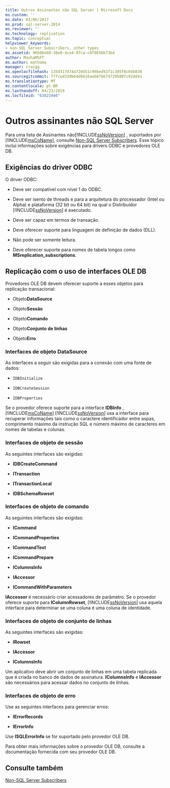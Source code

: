 ```yaml
---
title: Outros Assinantes não SQL Server | Microsoft Docs
ms.custom: ''
ms.date: 03/06/2017
ms.prod: sql-server-2014
ms.reviewer: ''
ms.technology: replication
ms.topic: conceptual
helpviewer_keywords:
- non-SQL Server Subscribers, other types
ms.assetid: 96b8beb9-38e8-4ce4-97ca-c0f8656b73b4
author: MashaMSFT
ms.author: mathoma
manager: craigg
ms.openlocfilehash: 135d317d74a720d51c966ed92f1c305f8c04b838
ms.sourcegitcommit: f7fced330b64d6616aeb8766747295807c92dd41
ms.translationtype: MT
ms.contentlocale: pt-BR
ms.lasthandoff: 04/23/2019
ms.locfileid: "63021946"
---
```

# <a name="other-non-sql-server-subscribers"></a>Outros assinantes não SQL Server
  Para uma lista de Assinantes não[!INCLUDE[ssNoVersion](../../../includes/ssnoversion-md.md)] , suportados por [!INCLUDE[msCoName](../../../includes/msconame-md.md)], consulte [Non-SQL Server Subscribers](non-sql-server-subscribers.md). Esse tópico inclui informações sobre exigências para drivers ODBC e provedores OLE DB.  
  
## <a name="odbc-driver-requirements"></a>Exigências do driver ODBC  
 O driver ODBC:  
  
-   Deve ser compatível com nível 1 do ODBC.  
  
-   Deve ser isento de threads e para a arquitetura do processador (Intel ou Alpha) e plataforma (32 bit ou 64 bit) na qual o Distribuidor [!INCLUDE[ssNoVersion](../../../includes/ssnoversion-md.md)] é executado.  
  
-   Deve ser capaz em termos de transação.  
  
-   Deve oferecer suporte para linguagem de definição de dados (DLL).  
  
-   Não pode ser somente leitura.  
  
-   Deve oferecer suporte para nomes de tabela longos como **MSreplication_subscriptions**.  
  
## <a name="replicating-using-ole-db-interfaces"></a>Replicação com o uso de interfaces OLE DB  
 Provedores OLE DB devem oferecer suporte a esses objetos para replicação transacional:  
  
-   Objeto**DataSource**   
  
-   Objeto**Sessão**   
  
-   Objeto**Comando**   
  
-   Objeto**Conjunto de linhas**   
  
-   Objeto**Erro**   
  
### <a name="datasource-object-interfaces"></a>Interfaces de objeto DataSource  
 As interfaces a seguir são exigidas para a conexão com uma fonte de dados:  
  
-   `IDBInitialize`  
  
-   `IDBCreateSession`  
  
-   `IDBProperties`  
  
 Se o provedor oferece suporte para a interface **IDBInfo** , [!INCLUDE[msCoName](../../../includes/msconame-md.md)] [!INCLUDE[ssNoVersion](../../../includes/ssnoversion-md.md)] usa a interface para recuperar informações tais como o caractere identificador entre aspas, comprimento máximo da instrução SQL e número máximo de caracteres em nomes de tabelas e colunas.  
  
### <a name="session-object-interfaces"></a>Interfaces de objeto de sessão  
 As seguintes interfaces são exigidas:  
  
-   **IDBCreateCommand**  
  
-   **ITransaction**  
  
-   **ITransactionLocal**  
  
-   **IDBSchemaRowset**  
  
### <a name="command-object-interfaces"></a>Interfaces de objeto de comando  
 As seguintes interfaces são exigidas:  
  
-   **ICommand**  
  
-   **ICommandProperties**  
  
-   **ICommandText**  
  
-   **ICommandPrepare**  
  
-   **IColumnsInfo**  
  
-   **IAccessor**  
  
-   **ICommandWithParameters**  
  
 **IAccessor** é necessário criar acessadores de parâmetro. Se o provedor oferece suporte para **IColumnRowset**, [!INCLUDE[ssNoVersion](../../../includes/ssnoversion-md.md)] usa aquela interface para determinar se uma coluna é uma coluna de identidade.  
  
### <a name="rowset-object-interfaces"></a>Interfaces de objeto de conjunto de linhas  
 As seguintes interfaces são exigidas:  
  
-   **IRowset**  
  
-   **IAccessor**  
  
-   **IColumnsInfo**  
  
 Um aplicativo deve abrir um conjunto de linhas em uma tabela replicada que é criada no banco de dados de assinatura. **IColumnsInfo** e **IAccessor** são necessários para acessar dados no conjunto de linhas.  
  
### <a name="error-object-interfaces"></a>Interfaces de objeto de erro  
 Use as seguintes interfaces para gerenciar erros:  
  
-   **IErrorRecords**  
  
-   **IErrorInfo**  
  
 Use **ISQLErrorInfo** se for suportado pelo provedor OLE DB.  
  
 Para obter mais informações sobre o provedor OLE DB, consulte a documentação fornecida com seu provedor OLE DB.  
  
## <a name="see-also"></a>Consulte também  
 [Non-SQL Server Subscribers](non-sql-server-subscribers.md)  
  
  
